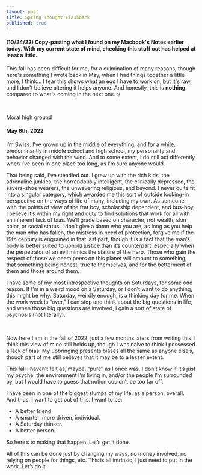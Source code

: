 ```yaml
---
layout: post
title: Spring Thought Flashback
published: true
---
```

#### (10/24/22) Copy-pasting what I found on my Macbook's Notes earlier today. With my current state of mind, checking this stuff out has helped at least a little.

This fall has been difficult for me, for a culmination of many reasons, though here's something I wrote back in May, when I had things together a little more, I think... I fear this shows what an ego I have to work on, but it's raw, and I don't believe altering it helps anyone. And honestly, this is **nothing** compared to what's coming in the next one. :/

<br>

Moral high ground

#### May 6th, 2022
I’m Swiss. I’ve grown up in the middle of everything, and for a while, predominantly in middle school and high school, my personality and behavior changed with the wind. And to some extent, I do still act differently when I’ve been in one place too long, as I’m sure anyone would.

That being said, I’ve steadied out. I grew up with the rich kids, the adrenaline junkies, the horrendously intelligent, the clinically depressed, the savers-shoe wearers, the unwavering religious, and beyond. I never quite fit into a singular category, which awarded me this sort of outside looking-in perspective on the ways of life of many, including my own. As someone with the points of view of the frat boy, scholarship dependent, and bus-boy, I believe it’s within my right and duty to find solutions that work for all with an inherent lack of bias. We’ll grade based on character, not wealth, skin color, or social status. I don’t give a damn who you are, as long as you help the man who has fallen, the mistress in need of protection, forgive me if the 19th century is engrained in that last part, though it is a fact that the man’s body is better suited to uphold justice than it’s counterpart, especially when the perpetrator of an evil mimics the stature of the hero. Those who gain the respect of those we deem peers on this planet will amount to something, that something being honest, true to themselves, and for the betterment of them and those around them. 

I have some of my most introspective thoughts on Saturdays, for some odd reason. If I’m in a weird mood on a Saturday, or I don’t want to do anything, this might be why. Saturday, weirdly enough, is a thinking day for me. When the work week is “over,” I can stop and think about the big questions in life, and when those big questions are involved, I gain a sort of state of psychosis (not literally). 

<br>

Now here I am in the fall of 2022, just a few months laters from writing this. I think this view of mine still holds up, though I was naive to think I possessed a lack of bias. My upbringing presents biases all the same as anyone else’s, though part of me still believes that it may be to a lesser extent.

This fall I haven’t felt as, maybe, “pure” as I once was. I don’t know if it’s just my psyche, the environment I’m living in, and/or the people I’m surrounded by, but I would have to guess that notion couldn’t be too far off.

I have been in one of the biggest slumps of my life, as a person, overall. And thus, I want to get out of this.
I want to be:
- A better friend.
- A smarter, more driven, individual.
- A Saturday thinker.
- A better person.

So here’s to making that happen. Let’s get it done.

All of this can be done just by changing my ways, no money involved, no relying on people for things, etc. This is all intrinsic, I just need to put in the work. Let’s do it.
